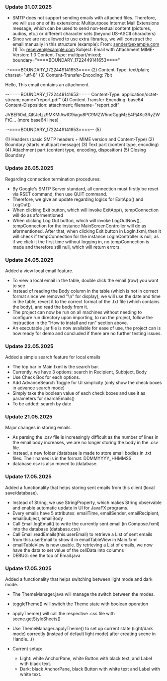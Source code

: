 ### Update 31.07.2025
- SMTP does not support sending emails with attached files. Therefore, we will use one of its extensions: Multipurpose Internet Mail Extensions message, which can be used to send non-textual content (pictures, audios, etc.) or different character sets (beyond US-ASCII characters)
- Since we are not allowed to use extra libraries, we will construct the email manually in this structure (example):
From: <sender@example.com>          (1)
To: <receiver@example.com>
Subject: Email with Attachment
MIME-Version: 1.0
Content-Type: multipart/mixed; boundary="====BOUNDARY_1722449141653===="

--====BOUNDARY_1722449141653====    (2)
Content-Type: text/plain; charset="utf-8"       (3)
Content-Transfer-Encoding: 7bit

Hello,
This email contains an attachment.

--====BOUNDARY_1722449141653====
Content-Type: application/octet-stream; name="report.pdf"   (4)
Content-Transfer-Encoding: base64
Content-Disposition: attachment; filename="report.pdf"

JVBERi0xLjQKJeLjz9MKMiAwIG9iago8PC9MZW5ndGggMzE4Pj4Kc3RyZWFtC...
(more base64 lines)

--====BOUNDARY_1722449141653====--      (5)

(1) Headers (basic SMTP headers + MIME version and Content-Type)
(2) Boundary (starts multipart message)
(3) Text part   (content type, encoding)
(4) Attachment part (content type, encoding, disposition)
(5) Closing Boundary

### Update 26.05.2025
Regarding connection termination procedures:
- By Google's SMTP Server standard, all connection must firstly be reset via RSET command, then use QUIT command.
- Therefore, we give an update regarding logics for ExitApp() and LogOut()
- When clicking Exit button, which will invoke ExitApp(), tempConnection will do as aformentioned
- When clicking Log Out button, which will invoke LogOutNow(), tempConnection for the instance MainScreenController will do as aformentioned. After that, when clicking Exit button in LogIn.fxml, then it will check if tempConnection for the instance LogInController is null, as if we click it the first time without logging in, no tempConnection is made and therefore still null, which will return errors.

### Update 24.05.2025
Added a view local email feature.
- To view a local email in the table, double click the email (row) you want to see
- Instead of reading the Body column in the table (which is not in correct format since we removed "\n" for display), we will use the date and time in the table, revert it to the correct format of the .txt file (which contains the body), and read the body from it.
- The project can now be run on all machines without needing to configure run directory upon importing, to run the project, follow the instruction in the "How to install and run" section above.
- An executable .jar file is now available for ease of use, the project can is now ready for demo and concluded if there are no further testing issues.

### Update 22.05.2025
Added a simple search feature for local emails
- The top bar in Main.fxml is the search bar.
- Currently, we have 3 options: search in Recipient, Subbject, Body
- Use Check Box for each options.
- Add AdvanceSearch Toggle for UI simplicity (only show the check boxes in advance search mode)
- Simply take the boolean value of each check boxes and use it as parameters for searchEmails()
- To be added: search by date

### Update 21.05.2025
Major changes in storing emails.
- As parsing the .csv file is increasingly difficult as the number of lines in the email body increases, we are no longer storing the body in the .csv file.
- Instead, a new folder /database is made to store email bodies in .txt files. Their names is in the format: DDMMYYYY_HHMMSS
- database.csv is also moved to /database.

### Update 17.05.2025
Added a functionality that helps storing sent emails from this client (local save/database).
- Instead of String, we use StringProperty, which makes String observable and enable automatic update in UI for JavaFX programs.
- Every emails have 5 attributes: emailTime, emailSender, emailRecipient, emailSubject, emailBody
- Call Email.logEmail() to write the currently sent email (in Compose.fxml) into the database (database.csv)
- Call Email.readEmails(this.userEmail) to retrieve a List of sent emails from this.userEmail to show it in emailTableView in Main.fxml
- emailTableView is now usable. By retrieving a List of emails, we now have the data to set value of the cellData into columns
- DEBUG: see the top of Email.java

### Update 17.05.2025
Added a functionality that helps switching between light mode and dark mode.
- The ThemeManager.java will manage the switch between the modes.
- toggleTheme() will switch the Theme state with boolean operation
- applyTheme() will call the respective .css file with scene.getStyleSheets()
- Use ThemeManager.applyTheme() to set up current state (light/dark mode) correctly (instead of default light mode) after creating scene in Handle...()

- Current setup:
    - Light: white AnchorPane, white Button with black text, and Label with black text.
    - Dark: black AnchorPane, black Button with white text and Label with white text.